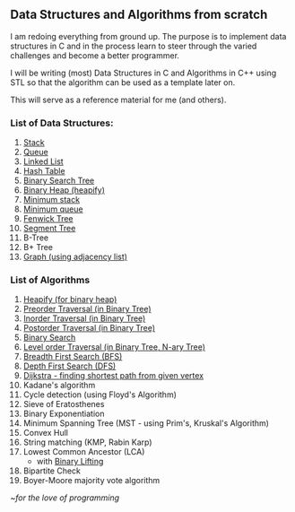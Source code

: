 ## Data Structures and Algorithms from scratch

I am redoing everything from ground up. The purpose is to implement data structures in C and in the process learn to steer through the varied challenges and become a better programmer.

I will be writing (most) Data Structures in C and Algorithms in C++ using STL so that the algorithm can be used as a template later on.

This will serve as a reference material for me (and others).

### List of Data Structures:

1. [Stack](./DataStructures/stack.c)</br>
2. [Queue](./DataStructures/queue.c)</br>
3. [Linked List](./DataStructures/linkedList.c)</br>
4. [Hash Table](./DataStructures/hashtable.c)</br>
5. [Binary Search Tree](./DataStructures/bst.c)</br>
6. [Binary Heap (heapify)](./DataStructures/heap.c)</br>
7. [Minimum stack](./DataStructures/minStack.cpp)</br>
8. [Minimum queue](./DataStructures/minQueue.cpp)</br>
9. [Fenwick Tree](./DataStructures/fenwickTree.cpp)</br>
10. [Segment Tree](./DataStructures/segmentTree.cpp)</br>
11. B-Tree</br>
12. B+ Tree</br>
13. [Graph (using adjacency list)](./Algorithms/graphTraversals.cpp)</br>

### List of Algorithms</br>

1. [Heapify (for binary heap)](./DataStructures/heap.c)</br>
2. [Preorder Traversal (in Binary Tree)](./Algorithms/treeTraversals.cpp)</br>
3. [Inorder Traversal (in Binary Tree)](./Algorithms/treeTraversals.cpp)</br>
4. [Postorder Traversal (in Binary Tree)](./Algorithms/treeTraversals.cpp)</br>
5. [Binary Search](./Algorithms/binarySearch.cpp)</br>
6. [Level order Traversal (in Binary Tree, N-ary Tree)](./Algorithms/graphTraversals.cpp)</br>
7. [Breadth First Search (BFS)](./Algorithms/graphTraversals.cpp)</br>
8. [Depth First Search (DFS)](./Algorithms/graphTraversals.cpp)</br>
9. [Dijkstra - finding shortest path from given vertex](./Algorithms/dijkstras.cpp)</br>
10. Kadane's algorithm</br>
11. Cycle detection (using Floyd's Algorithm)</br>
12. Sieve of Eratosthenes</br>
13. Binary Exponentiation</br>
14. Minimum Spanning Tree (MST - using Prim's, Kruskal's Algorithm)</br>
15. Convex Hull</br>
16. String matching (KMP, Rabin Karp)</br>
17. Lowest Common Ancestor (LCA)</br>
	- with [Binary Lifting](./Algorithms/Binary_Lifting.cpp)
18. Bipartite Check</br>
19. Boyer-Moore majority vote algorithm</br>

_~for the love of programming_</br>
